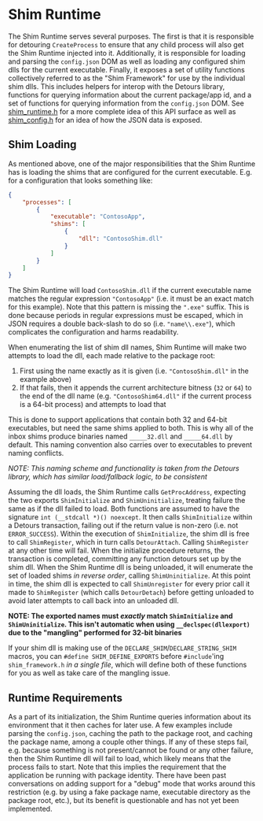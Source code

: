 # Shim Runtime
The Shim Runtime serves several purposes. The first is that it is responsible for detouring `CreateProcess` to ensure that any child process will also get the Shim Runtime injected into it. Additionally, it is responsible for loading and parsing the `config.json` DOM as well as loading any configured shim dlls for the current executable. Finally, it exposes a set of utility functions collectively referred to as the "Shim Framework" for use by the individual shim dlls. This includes helpers for interop with the Detours library, functions for querying information about the current package/app id, and a set of functions for querying information from the `config.json` DOM. See [shim_runtime.h](../include/shim_runtime.h) for a more complete idea of this API surface as well as [shim_config.h](../include/shim_config.h) for an idea of how the JSON data is exposed.

## Shim Loading
As mentioned above, one of the major responsibilities that the Shim Runtime has is loading the shims that are configured for the current executable. E.g. for a configuration that looks something like:

```json
{
    "processes": [
        {
            "executable": "ContosoApp",
            "shims": [
                {
                    "dll": "ContosoShim.dll"
                }
            ]
        }
    ]
}
```

The Shim Runtime will load `ContosoShim.dll` if the current executable name matches the regular expression `"ContosoApp"` (i.e. it must be an exact match for this example). Note that this pattern is missing the `".exe"` suffix. This is done because periods in regular expressions must be escaped, which in JSON requires a double back-slash to do so (i.e. `"name\\.exe"`), which complicates the configuration and harms readability.

When enumerating the list of shim dll names, Shim Runtime will make two attempts to load the dll, each made relative to the package root:

1. First using the name exactly as it is given (i.e. `"ContosoShim.dll"` in the example above)
1. If that fails, then it appends the current architecture bitness (`32` or `64`) to the end of the dll name (e.g. `"ContosoShim64.dll"` if the current process is a 64-bit process) and attempts to load that

This is done to support applications that contain both 32 and 64-bit executables, but need the same shims applied to both. This is why all of the inbox shims produce binaries named `_____32.dll` and `_____64.dll` by default. This naming convention also carries over to executables to prevent naming conflicts.

_NOTE: This naming scheme and functionality is taken from the Detours library, which has similar load/fallback logic, to be consistent_

Assuming the dll loads, the Shim Runtime calls `GetProcAddress`, expecting the two exports `ShimInitialize` and `ShimUninitialize`, treating failure the same as if the dll failed to load. Both functions are assumed to have the signature `int (__stdcall *)() noexcept`. It then calls `ShimInitialize` within a Detours transaction, failing out if the return value is non-zero (i.e. not `ERROR_SUCCESS`). Within the execution of `ShimInitialize`, the shim dll is free to call `ShimRegister`, which in turn calls `DetourAttach`. Calling `ShimRegister` at any other time will fail. When the initialize procedure returns, the transaction is completed, committing any function detours set up by the shim dll. When the Shim Runtime dll is being unloaded, it will enumerate the set of loaded shims _in reverse order_, calling `ShimUninitialize`. At this point in time, the shim dll is expected to call `ShimUnregister` for every prior call it made to `ShimRegister` (which calls `DetourDetach`) before getting unloaded to avoid later attempts to call back into an unloaded dll.

**NOTE: The exported names must _exactly_ match `ShimInitialize` and `ShimUninitialize`. This isn't automatic when using `__declspec(dllexport)` due to the "mangling" performed for 32-bit binaries**

If your shim dll is making use of the `DECLARE_SHIM`/`DECLARE_STRING_SHIM` macros, you can `#define SHIM_DEFINE_EXPORTS` before `#include`'ing `shim_framework.h` _in a single file_, which will define both of these functions for you as well as take care of the mangling issue.

## Runtime Requirements
As a part of its initialization, the Shim Runtime queries information about its environment that it then caches for later use. A few examples include parsing the `config.json`, caching the path to the package root, and caching the package name, among a couple other things. If any of these steps fail, e.g. because something is not present/cannot be found or any other failure, then the Shim Runtime dll will fail to load, which likely means that the process fails to start. Note that this implies the requirement that the application be running with package identity. There have been past conversations on adding support for a "debug" mode that works around this restriction (e.g. by using a fake package name, executable directory as the package root, etc.), but its benefit is questionable and has not yet been implemented.
